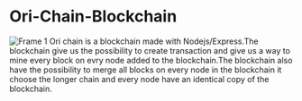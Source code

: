 # Ori-Chain-Blockchain
![Frame 1](https://user-images.githubusercontent.com/113187996/197289186-5af9d5ef-fc1b-4ffa-ab46-1f54dacb9738.png)
Ori chain is a blockchain made with Nodejs/Express.The blockchain give us the possibility to create transaction and give us a way to mine every block on evry node added to the blockchain.The blockchain also have the possibility to merge all blocks on every node in the blockchain it choose the longer chain and every node have an identical copy of the blockchain.
